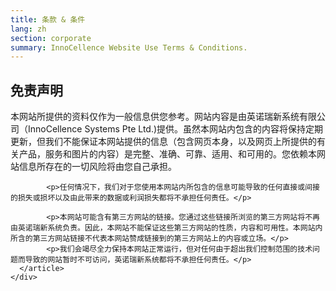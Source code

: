 ```yaml
---
title: 条款 & 条件
lang: zh
section: corporate
summary: InnoCellence Website Use Terms & Conditions.
---
```

 <section>
  <div class="container">
    <div class="row">
      <article>
        <h2>免责声明</h2>
			<p>本网站所提供的资料仅作为一般信息供您参考。网站内容是由英诺瑞新系统有限公司（InnoCellence Systems Pte Ltd.)提供。虽然本网站内包含的内容将保持定期更新，但我们不能保证本网站提供的信息（包含网页本身，以及网页上所提供的有关产品，服务和图片的内容）是完整、准确、可靠、适用、和可用的。您依赖本网站信息所存在的一切风险将由您自己承担。</p>

			<p>任何情况下，我们对于您使用本网站内所包含的信息可能导致的任何直接或间接的损失或损坏以及由此带来的数据或利润损失都将不承担任何责任。</p>
            
            <p>本网站可能含有第三方网站的链接。您通过这些链接所浏览的第三方网站将不再由英诺瑞新系统负责。因此，本网站不能保证这些第三方网站的性质，内容和可用性。本网站内所含的第三方网站链接不代表本网站赞成链接到的第三方网站上的内容或立场。</p>
            <p>我们会竭尽全力保持本网站正常运行，但对任何由于超出我们控制范围的技术问题而导致的网站暂时不可访问，英诺瑞新系统都将不承担任何责任。</p>
      </article>
    </div>
  </div>
</section>
